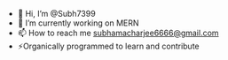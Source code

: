 - 👋 Hi, I’m @Subh7399
- 🌱 I’m currently working on MERN 
- 📫 How to reach me subhamacharjee6666@gmail.com
- ⚡Organically programmed to learn and contribute

<!---
Subh7399/Subh7399 is a ✨ special ✨ repository because its `README.md` (this file) appears on your GitHub profile.
You can click the Preview link to take a look at your changes.
--->

